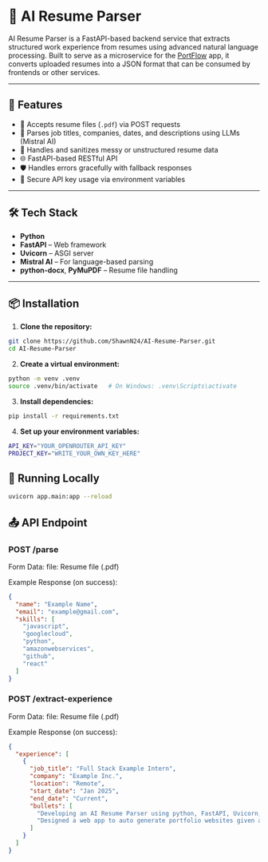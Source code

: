 # 🧠 AI Resume Parser

AI Resume Parser is a FastAPI-based backend service that extracts structured work experience from resumes using advanced natural language processing. Built to serve as a microservice for the [PortFlow](https://github.com/ShawnN24/PortFlow) app, it converts uploaded resumes into a JSON format that can be consumed by frontends or other services.

---

## 🚀 Features

- 📄 Accepts resume files (`.pdf`) via POST requests  
- 🤖 Parses job titles, companies, dates, and descriptions using LLMs (Mistral AI)  
- 🧼 Handles and sanitizes messy or unstructured resume data  
- 🌐 FastAPI-based RESTful API  
- 🛡️ Handles errors gracefully with fallback responses  
- 🔐 Secure API key usage via environment variables  

---

## 🛠️ Tech Stack

- **Python**
- **FastAPI** – Web framework  
- **Uvicorn** – ASGI server    
- **Mistral AI** – For language-based parsing 
- **python-docx**, **PyMuPDF** – Resume file handling  

---

## 📦 Installation

1. **Clone the repository:**

```bash
git clone https://github.com/ShawnN24/AI-Resume-Parser.git
cd AI-Resume-Parser
```

2. **Create a virtual environment:**

```bash
python -m venv .venv
source .venv/bin/activate   # On Windows: .venv\Scripts\activate
```

3. **Install dependencies:**

```bash
pip install -r requirements.txt
```

4. **Set up your environment variables:**

```bash
API_KEY="YOUR_OPENROUTER_API_KEY"
PROJECT_KEY="WRITE_YOUR_OWN_KEY_HERE"
```

## 🧪 Running Locally

```bash
uvicorn app.main:app --reload
```

## 📤 API Endpoint

### POST /parse

Form Data:
file: Resume file (.pdf)

Example Response (on success):
```json
{
  "name": "Example Name",
  "email": "example@gmail.com",
  "skills": [
    "javascript",
    "googlecloud",
    "python",
    "amazonwebservices",
    "github",
    "react"
  ]
}
```

### POST /extract-experience

Form Data:
file: Resume file (.pdf)

Example Response (on success):
```json
{
  "experience": [
    {
      "job_title": "Full Stack Example Intern",
      "company": "Example Inc.",
      "location": "Remote",
      "start_date": "Jan 2025",
      "end_date": "Current",
      "bullets": [
        "Developing an AI Resume Parser using python, FastAPI, Uvicorn, and Mistral AI",
        "Designed a web app to auto generate portfolio websites given a Github profile and a Resume"
      ]
    }
  ]
}
```
